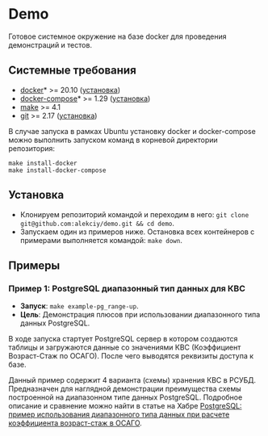 # Demo
Готовое системное окружение на базе docker для проведения демонстраций и тестов.

## Системные требования
- [docker](https://docs.docker.com/)* >= 20.10 ([установка](https://docs.docker.com/get-started/#download-and-install-docker))
- [docker-compose](https://docs.docker.com/compose/)* >= 1.29 ([установка](https://docs.docker.com/compose/install/))
- [make](https://www.gnu.org/software/make/) >= 4.1
- [git](https://git-scm.com/doc) >= 2.17 ([установка](https://git-scm.com/book/ru/v2/%D0%92%D0%B2%D0%B5%D0%B4%D0%B5%D0%BD%D0%B8%D0%B5-%D0%A3%D1%81%D1%82%D0%B0%D0%BD%D0%BE%D0%B2%D0%BA%D0%B0-Git))

В случае запуска в рамках Ubuntu установку docker и docker-compose можно выполнить запуском команд в корневой директории
репозитория:
```shell
make install-docker
make install-docker-compose
```

## Установка
- Клонируем репозиторий командой и переходим в него: `git clone git@github.com:alekciy/demo.git && cd demo`.
- Запускаем один из примеров ниже.
Остановка всех контейнеров с примерами выполняется командой: `make down`.

## Примеры

### Пример 1: PostgreSQL диапазонный тип данных для КВС

- **Запуск**: `make example-pg_range-up`.
- **Цель**: Демонстрация плюсов при использовании диапазонного типа данных PostgreSQL.

В ходе запуска стартует PostgreSQL сервер в котором создаются таблицы и загружаются данные со значениями КВС
(Коэффициент Возраст-Стаж по ОСАГО). После чего выводятся реквизиты доступа к базе.

Данный пример содержит 4 варианта (схемы) хранения КВС в РСУБД. Предназначен для наглядной демонстрации преимущества
схемы построенной на диапазонном типе данных PostgreSQL. Подробное описание и сравнение можно найти в статье на Хабре
[PostgreSQL: пример использования диапазонного типа данных при расчете коэффициента возраст-стаж в ОСАГО](https://habr.com/ru/company/regru/blog/696628/).
